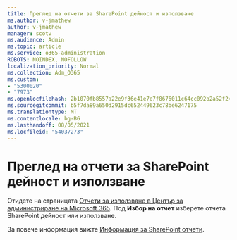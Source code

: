 ```yaml
---
title: Преглед на отчети за SharePoint дейност и използване
ms.author: v-jmathew
author: v-jmathew
manager: scotv
ms.audience: Admin
ms.topic: article
ms.service: o365-administration
ROBOTS: NOINDEX, NOFOLLOW
localization_priority: Normal
ms.collection: Adm_O365
ms.custom:
- "5300020"
- "7973"
ms.openlocfilehash: 2b1070fb8557a22e9f36e41e7e7f8676011c64cc092b2a52f24339b49df41453
ms.sourcegitcommit: b5f7da89a650d2915dc652449623c78be6247175
ms.translationtype: MT
ms.contentlocale: bg-BG
ms.lasthandoff: 08/05/2021
ms.locfileid: "54037273"
---
```

# <a name="view-reports-on-sharepoint-activity-and-usage"></a>Преглед на отчети за SharePoint дейност и използване

Отидете на страницата [Отчети за използване в Център за администриране на Microsoft 365](https://admin.microsoft.com/AdminPortal/Home). Под **Избор на отчет** изберете отчета SharePoint дейност или използване.

За повече информация вижте [Информация за SharePoint отчети](https://go.microsoft.com/fwlink/?linkid=875240).

